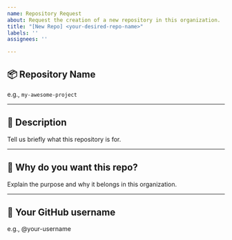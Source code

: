 ```yaml
---
name: Repository Request
about: Request the creation of a new repository in this organization.
title: "[New Repo] <your-desired-repo-name>"
labels: ''
assignees: ''

---
```


## 📦 Repository Name

e.g., `my-awesome-project`

---

## 🧾 Description

Tell us briefly what this repository is for.

---

## 🤔 Why do you want this repo?

Explain the purpose and why it belongs in this organization.

---

## 👤 Your GitHub username

e.g., @your-username
